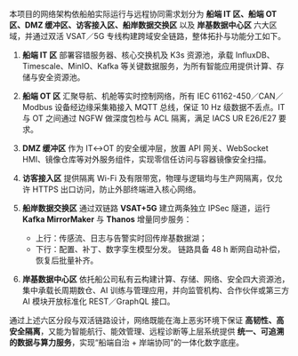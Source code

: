 本项目的网络架构依船舶实际运行与远程协同需求划分为 **船端 IT 区、船端 OT 区、DMZ 缓冲区、访客接入区、船岸数据交换区** 以及 **岸基数据中心区** 六大区域，并通过双活 VSAT／5G 专线构建跨域安全链路，整体拓扑与功能分工如下。

1. **船端 IT 区**
   部署容错服务器、核心交换机及 K3s 资源池，承载 InfluxDB、Timescale、MinIO、Kafka 等关键数据服务，为所有智能应用提供计算、存储与安全资源池。

2. **船端 OT 区**
   汇聚导航、机舱等实时控制网络，所有 IEC 61162-450／CAN／Modbus 设备经边缘采集箱接入 MQTT 总线，保证 10 Hz 级数据不丢点。IT 与 OT 之间通过 NGFW 做深度包检与 ACL 隔离，满足 IACS UR E26/E27 要求。

3. **DMZ 缓冲区**
   作为 IT↔OT 的安全缓冲层，放置 API 网关、WebSocket HMI、镜像仓库等对外服务组件，实现零信任访问与容器镜像安全扫描。

4. **访客接入区**
   提供隔离 Wi-Fi 及有限带宽，物理与逻辑均与生产网隔离，仅允许 HTTPS 出口访问，防止外部终端进入核心网络。

5. **船岸数据交换区**
   通过双链路 **VSAT+5G** 建立两条独立 IPSec 隧道，运行 **Kafka MirrorMaker** 与 **Thanos** 增量同步服务：

   * 上行：传感流、日志与告警实时回传岸基数据湖；
   * 下行：配置、补丁、数字孪生模型分发。
     链路具备 48 h 断网自动补偿，恢复后批量补齐。

6. **岸基数据中心区**
   依托船公司私有云构建计算、存储、网络、安全四大资源池，集中承载长周期数仓、AI 训练与管理应用，并向监管机构、合作伙伴或第三方 AI 模块开放标准化 REST／GraphQL 接口。

通过上述六区分段与双活链路设计，网络既能在海上恶劣环境下保证 **高韧性、高安全隔离**，又能为智能航行、能效管理、远程诊断等上层系统提供 **统一、可追溯的数据与算力服务**，实现“船端自治 + 岸端协同”的一体化数字底座。
